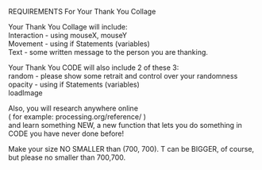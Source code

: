 
REQUIREMENTS For Your Thank You Collage

Your Thank You Collage will include:<br>
Interaction - using mouseX, mouseY<br>
Movement - using if Statements (variables)<br>
Text - some written message to the person you are thanking.<br>

Your Thank You CODE will also include 2 of these 3:<br>
random - please show some retrait and control over your randomness<br>
opacity - using if Statements (variables)<br>
loadImage<br>

Also, you will research anywhere online <br>
( for example:  processing.org/reference/ ) <br>
and learn something NEW, a new function that lets you do something in CODE you have never done before!

Make your size NO SMALLER than (700, 700). T can be BIGGER, of course, but please no smaller than 700,700.



